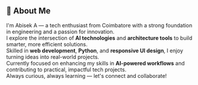 ## 👋 About Me

I'm Abisek A — a tech enthusiast from Coimbatore with a strong foundation in engineering and a passion for innovation.  
I explore the intersection of **AI technologies** and **architecture tools** to build smarter, more efficient solutions.  
Skilled in **web development**, **Python**, and **responsive UI design**, I enjoy turning ideas into real-world projects.  
Currently focused on enhancing my skills in **AI-powered workflows** and contributing to practical, impactful tech projects.  
Always curious, always learning — let's connect and collaborate!

